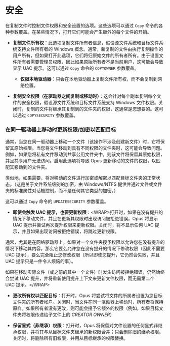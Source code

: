 # 安全

在复制文件时控制文件权限和安全设置的选项。这些选项可以通过 `Copy` 命令的各种参数覆盖。在某些情况下，打开它们可能会产生额外的每个文件的开销。

- **复制文件所有权**：此选项复制文件所有者信息，假设源文件系统和目标文件系统支持文件所有者的 Windows 概念。通常，新复制的文件由执行复制操作的用户所有，但如果打开此选项，它们将归原始文件的所有者所有。由于设置文件所有者需要管理员权限，因此如果原始所有者不是当前用户，这可能会导致显示 UAC 提示。这可以通过 `Copy` 命令的 `COPYOWNER` 参数覆盖。
  - **仅限本地驱动器**：只会在本地驱动器上复制文件所有权，而不会复制到网络位置。

- **复制安全权限（在驱动器之间复制或移动时）**：这会针对每个副本复制每个文件的安全权限，假设源文件系统和目标文件系统支持 Windows 文件权限。关闭时，复制的文件将继承其复制到的文件夹的权限，这通常是您想要的。这可以通过 `COPYSECURITY` 参数覆盖。

### 在同一驱动器上移动时更新权限/加密以匹配目标

通常，当您在同一驱动器上移动一个文件（该操作不涉及创建新文件）时，它将保留其原始权限。当您将文件移动到具有不同权限的文件夹时，这可能会导致问题。例如，如果您将私有文件移动到共享公用文件夹中，则该文件将保留其原始权限，并且共享用户无法访问。启用此选项将导致 Opus 更新移动的文件的权限，以匹配其移动到的文件夹。

类似地，如果需要，将对移动的文件进行加密或解密以匹配目标文件夹的正常状态。（这是关于文件系统级别的加密，由 Windows/NTFS 提供并通过文件或文件夹的标准属性对话框控制，而不是任何其它类型的加密。）

这可以通过 `Copy` 命令的 `UPDATESECURITY` 参数覆盖。

- **即使会触发 UAC 提示，也要更新权限**：\<WRAP\>打开时，如果在没有提升的情况下移动文件，并且在更新其权限时出现访问被拒绝错误，Opus 将显示 UAC 提示并尝试再次提升权限来更新权限。关闭时，将不显示任何 UAC 提示，并且如果出现访问被拒绝错误，将跳过更新权限。

通常，尤其是在网络驱动器上，如果对一个文件夹授予权限以允许您在没有提升的情况下移动其内容，那么它要么允许您在没有提升的情况下修改权限（因此不需要 UAC 提示），要么完全阻止您修改权限（所以即使您提升，它仍然会失败，并且 UAC 提示只是一件令人烦恼的事）。

如果在移动实际文件（或之前的其中一个文件）时发生访问被拒绝错误，仍然始终会尝试 UAC 提升，并将重新使用提升上下文来更新文件权限，而无需第二个 UAC 提示。\</WRAP\>

- **更改所有权以匹配目标**：打开时，Opus 将尝试将文件的所属者设置为您目标文件夹的所有者帐户。关闭时，当文件在同一驱动器上移动时，所有者将保持原样。如果所有者没有更改，则可能会授予它额外的权限（例如，如果目标文件夹将权限传递给子文件上的 *CREATOR OWNER*）

- **保留显式（非继承）权限**：打开时，Opus 将保留对文件设置的任何显式非继承权限，并将其与从目标文件夹继承的新权限合并；只会删除旧的继承权限。关闭时，将删除所有旧权限，并用从目标继承的权限替换。